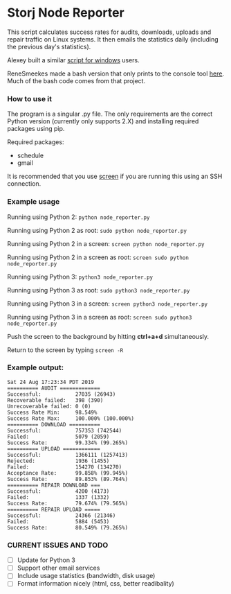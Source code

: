 # Storj Node Reporter

This script calculates success rates for audits, downloads, uploads and repair traffic on Linux systems.
It then emails the statistics daily (including the previous day's statistics).

Alexey built a similar [script for windows](https://github.com/AlexeyALeonov/success_rate) users.

ReneSmeekes made a bash version that only prints to the console tool [here](https://github.com/ReneSmeekes/storj_success_rate). Much of the bash code comes from that project.

### How to use it

The program is a singular .py file.
The only requirements are the correct Python version (currently only supports 2.X) and installing required packages using pip.

Required packages:
- schedule
- gmail

It is recommended that you use [screen](https://ss64.com/bash/screen.html) if you are running this using an SSH connection.

### Example usage

Running using Python 2: `python node_reporter.py`

Running using Python 2 as root: `sudo python node_reporter.py`

Running using Python 2 in a screen: `screen python node_reporter.py`

Running using Python 2 in a screen as root: `screen sudo python node_reporter.py`

Running using Python 3: `python3 node_reporter.py`

Running using Python 3 as root: `sudo python3 node_reporter.py`

Running using Python 3 in a screen: `screen python3 node_reporter.py`

Running using Python 3 in a screen as root: `screen sudo python3 node_reporter.py`

Push the screen to the background by hitting **ctrl+a+d** simultaneously.

Return to the screen by typing `screen -R`

### Example output:
```
Sat 24 Aug 17:23:34 PDT 2019
========== AUDIT =============
Successful:           27035 (26943)
Recoverable failed:   398 (390)
Unrecoverable failed: 0 (0)
Success Rate Min:     98.549%
Success Rate Max:     100.000% (100.000%)
========== DOWNLOAD ==========
Successful:           757353 (742544)
Failed:               5079 (2059)
Success Rate:         99.334% (99.265%)
========== UPLOAD ============
Successful:           1366111 (1257413)
Rejected:             1936 (1455)
Failed:               154270 (134270)
Acceptance Rate:      99.858% (99.945%)
Success Rate:         89.853% (89.764%)
========== REPAIR DOWNLOAD ===
Successful:           4200 (4173)
Failed:               1337 (1332)
Success Rate:         79.674% (79.565%)
========== REPAIR UPLOAD =====
Successful:           24366 (21346)
Failed:               5884 (5453)
Success Rate:         80.549% (79.265%)
```

### CURRENT ISSUES AND TODO
- [ ] Update for Python 3
- [ ] Support other email services
- [ ] Include usage statistics (bandwidth, disk usage)
- [ ] Format information nicely (html, css, better readibality)
